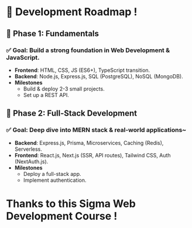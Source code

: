 # 🚀 Development Roadmap !

## 🔹 Phase 1: Fundamentals
### ✅ Goal: Build a strong foundation in Web Development & JavaScript. 
- **Frontend**: HTML, CSS, JS (ES6+), TypeScript transition.  
- **Backend**: Node.js, Express.js, SQL (PostgreSQL), NoSQL (MongoDB).  
- **Milestones** 
  - Build & deploy 2-3 small projects.   
  - Set up a REST API.  
   
## 🔹 Phase 2: Full-Stack Development 
### ✅ Goal: Deep dive into MERN stack & real-world applications~
- **Backend**: Express.js, Prisma, Microservices, Caching (Redis), Serverless. 
- **Frontend**: React.js, Next.js (SSR, API routes), Tailwind CSS, Auth (NextAuth.js).
- **Milestones**  
  - Deploy a full-stack app.
  - Implement authentication.
 
# Thanks to this Sigma Web Development Course !
